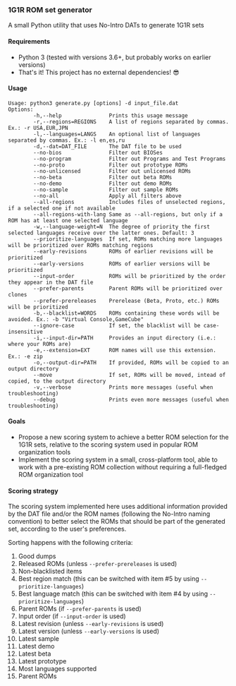 ### 1G1R ROM set generator

A small Python utility that uses No-Intro DATs to generate 1G1R sets

#### Requirements

* Python 3 (tested with versions 3.6+, but probably works on earlier versions)
* That's it! This project has no external dependencies! :sunglasses:

#### Usage

```
Usage: python3 generate.py [options] -d input_file.dat
Options:
        -h,--help               Prints this usage message
        -r,--regions=REGIONS    A list of regions separated by commas. Ex.: -r USA,EUR,JPN
        -l,--languages=LANGS    An optional list of languages separated by commas. Ex.: -l en,es,ru
        -d,--dat=DAT_FILE       The DAT file to be used
        --no-bios               Filter out BIOSes
        --no-program            Filter out Programs and Test Programs
        --no-proto              Filter out prototype ROMs
        --no-unlicensed         Filter out unlicensed ROMs
        --no-beta               Filter out beta ROMs
        --no-demo               Filter out demo ROMs
        --no-sample             Filter out sample ROMs
        --no-all                Apply all filters above
        --all-regions           Includes files of unselected regions, if a selected one if not available
        --all-regions-with-lang Same as --all-regions, but only if a ROM has at least one selected language
        -w,--language-weight=N  The degree of priority the first selected languages receive over the latter ones. Default: 3
        --prioritize-languages  If set, ROMs matching more languages will be prioritized over ROMs matching regions
        --early-revisions       ROMs of earlier revisions will be prioritized
        --early-versions        ROMs of earlier versions will be prioritized
        --input-order           ROMs will be prioritized by the order they appear in the DAT file
        --prefer-parents        Parent ROMs will be prioritized over clones
        --prefer-prereleases    Prerelease (Beta, Proto, etc.) ROMs will be prioritized
        -b,--blacklist=WORDS    ROMs containing these words will be avoided. Ex.: -b "Virtual Console,GameCube"
        --ignore-case           If set, the blacklist will be case-insensitive 
        -i,--input-dir=PATH     Provides an input directory (i.e.: where your ROMs are)
        -e,--extension=EXT      ROM names will use this extension. Ex.: -e zip
        -o,--output-dir=PATH    If provided, ROMs will be copied to an output directory
        --move                  If set, ROMs will be moved, intead of copied, to the output directory
        -v,--verbose            Prints more messages (useful when troubleshooting)
        --debug                 Prints even more messages (useful when troubleshooting)
```

#### Goals

* Propose a new scoring system to achieve a better ROM selection for the 1G1R sets, 
relative to the scoring system used in popular ROM organization tools
* Implement the scoring system in a small, cross-platform tool, able to work with a 
pre-existing ROM collection without requiring a full-fledged ROM organization tool

#### Scoring strategy

The scoring system implemented here uses additional information provided by the 
DAT file and/or the ROM names (following the No-Intro naming convention) to 
better select the ROMs that should be part of the generated set, according to the user's preferences.

Sorting happens with the following criteria:
1. Good dumps
2. Released ROMs (unless `--prefer-prereleases` is used)
3. Non-blacklisted items
4. Best region match (this can be switched with item #5 by using `--prioritize-languages`)
5. Best language match (this can be switched with item #4 by using `--prioritize-languages`)
6. Parent ROMs (if `--prefer-parents` is used)
7. Input order (if `--input-order` is used)
8. Latest revision (unless `--early-revisions` is used)
9. Latest version (unless `--early-versions` is used)
10. Latest sample
11. Latest demo
12. Latest beta
13. Latest prototype
14. Most languages supported
15. Parent ROMs
